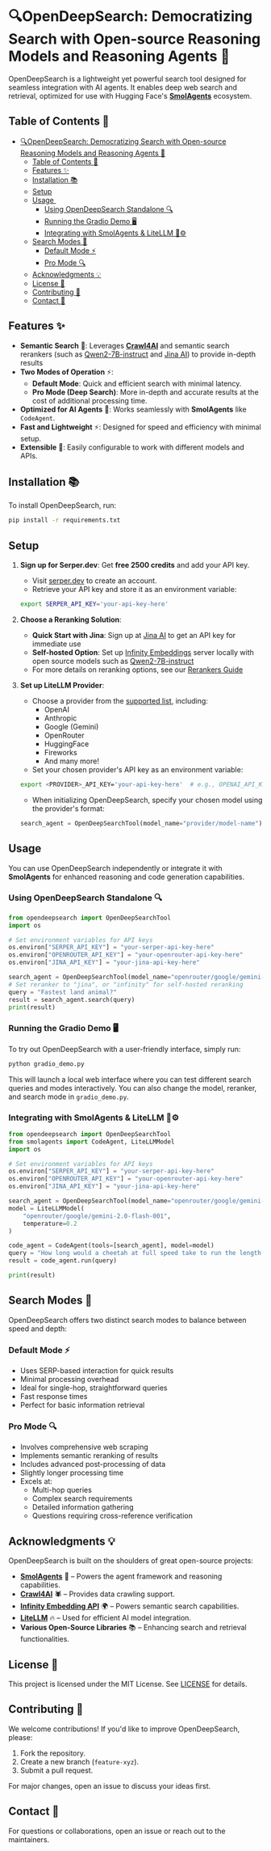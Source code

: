 # 🔍OpenDeepSearch: Democratizing Search with Open-source Reasoning Models and Reasoning Agents 🚀

OpenDeepSearch is a lightweight yet powerful search tool designed for seamless integration with AI agents. It enables deep web search and retrieval, optimized for use with Hugging Face's **[SmolAgents](https://github.com/huggingface/smolagents)** ecosystem.

## Table of Contents 📑

- [🔍OpenDeepSearch: Democratizing Search with Open-source Reasoning Models and Reasoning Agents 🚀](#opendeepsearch-democratizing-search-with-open-source-reasoning-models-and-reasoning-agents-)
  - [Table of Contents 📑](#table-of-contents-)
  - [Features ✨](#features-)
  - [Installation 📚](#installation-)
  - [Setup](#setup)
  - [Usage ️](#usage-️)
    - [Using OpenDeepSearch Standalone 🔍](#using-opendeepsearch-standalone-)
    - [Running the Gradio Demo 🖥️](#running-the-gradio-demo-️)
    - [Integrating with SmolAgents \& LiteLLM 🤖⚙️](#integrating-with-smolagents--litellm-️)
  - [Search Modes 🔄](#search-modes-)
    - [Default Mode ⚡](#default-mode-)
    - [Pro Mode 🔍](#pro-mode-)
  - [Acknowledgments 💡](#acknowledgments-)
  - [License 📝](#license-)
  - [Contributing 🤝](#contributing-)
  - [Contact 📩](#contact-)

## Features ✨

- **Semantic Search** 🧠: Leverages **[Crawl4AI](https://github.com/crawl4ai)** and semantic search rerankers (such as [Qwen2-7B-instruct](https://huggingface.co/Alibaba-NLP/gte-Qwen2-7B-instruct/tree/main) and [Jina AI](https://jina.ai/)) to provide in-depth results
- **Two Modes of Operation** ⚡:
  - **Default Mode**: Quick and efficient search with minimal latency.
  - **Pro Mode (Deep Search)**: More in-depth and accurate results at the cost of additional processing time.
- **Optimized for AI Agents** 🤖: Works seamlessly with **SmolAgents** like `CodeAgent`.
- **Fast and Lightweight** ⚡: Designed for speed and efficiency with minimal setup.
- **Extensible** 🔌: Easily configurable to work with different models and APIs.

## Installation 📚

To install OpenDeepSearch, run:

```bash
pip install -r requirements.txt
```

## Setup

1. **Sign up for Serper.dev**: Get **free 2500 credits** and add your API key.
   - Visit [serper.dev](https://serper.dev) to create an account.
   - Retrieve your API key and store it as an environment variable:
   
   ```bash
   export SERPER_API_KEY='your-api-key-here'
   ```

2. **Choose a Reranking Solution**:
   - **Quick Start with Jina**: Sign up at [Jina AI](https://jina.ai/) to get an API key for immediate use
   - **Self-hosted Option**: Set up [Infinity Embeddings](https://github.com/michaelfeil/infinity) server locally with open source models such as [Qwen2-7B-instruct](https://huggingface.co/Alibaba-NLP/gte-Qwen2-7B-instruct/tree/main)
   - For more details on reranking options, see our [Rerankers Guide](src/opendeepsearch/ranking_models/README.md)

3. **Set up LiteLLM Provider**:
   - Choose a provider from the [supported list](https://docs.litellm.ai/docs/providers/), including:
     - OpenAI
     - Anthropic
     - Google (Gemini)
     - OpenRouter
     - HuggingFace
     - Fireworks
     - And many more!
   - Set your chosen provider's API key as an environment variable:
   ```bash
   export <PROVIDER>_API_KEY='your-api-key-here'  # e.g., OPENAI_API_KEY, ANTHROPIC_API_KEY
   ```
   - When initializing OpenDeepSearch, specify your chosen model using the provider's format:
   ```python
   search_agent = OpenDeepSearchTool(model_name="provider/model-name")  # e.g., "anthropic/claude-3-opus-20240229", 'huggingface/microsoft/codebert-base', 'openrouter/google/gemini-2.0-flash-001'
   ```

## Usage ️

You can use OpenDeepSearch independently or integrate it with **SmolAgents** for enhanced reasoning and code generation capabilities.

### Using OpenDeepSearch Standalone 🔍

```python
from opendeepsearch import OpenDeepSearchTool
import os

# Set environment variables for API keys
os.environ["SERPER_API_KEY"] = "your-serper-api-key-here"
os.environ["OPENROUTER_API_KEY"] = "your-openrouter-api-key-here"
os.environ["JINA_API_KEY"] = "your-jina-api-key-here"

search_agent = OpenDeepSearchTool(model_name="openrouter/google/gemini-2.0-flash-001", pro_mode=True, reranker="jina")  # Set pro_mode for deep search
# Set reranker to "jina", or "infinity" for self-hosted reranking
query = "Fastest land animal?"
result = search_agent.search(query)
print(result)
```

### Running the Gradio Demo 🖥️

To try out OpenDeepSearch with a user-friendly interface, simply run:

```bash
python gradio_demo.py
```

This will launch a local web interface where you can test different search queries and modes interactively. You can also change the model, reranker, and search mode in `gradio_demo.py`.

### Integrating with SmolAgents & LiteLLM 🤖⚙️

```python
from opendeepsearch import OpenDeepSearchTool
from smolagents import CodeAgent, LiteLLMModel
import os

# Set environment variables for API keys
os.environ["SERPER_API_KEY"] = "your-serper-api-key-here"
os.environ["OPENROUTER_API_KEY"] = "your-openrouter-api-key-here"
os.environ["JINA_API_KEY"] = "your-jina-api-key-here"

search_agent = OpenDeepSearchTool(model_name="openrouter/google/gemini-2.0-flash-001", pro_mode=True, reranker="jina") # Set reranker to "jina" or "infinity"
model = LiteLLMModel(
    "openrouter/google/gemini-2.0-flash-001",
    temperature=0.2
)

code_agent = CodeAgent(tools=[search_agent], model=model)
query = "How long would a cheetah at full speed take to run the length of Pont Alexandre III?"
result = code_agent.run(query)

print(result)
```

## Search Modes 🔄

OpenDeepSearch offers two distinct search modes to balance between speed and depth:

### Default Mode ⚡
- Uses SERP-based interaction for quick results
- Minimal processing overhead
- Ideal for single-hop, straightforward queries
- Fast response times
- Perfect for basic information retrieval

### Pro Mode 🔍
- Involves comprehensive web scraping
- Implements semantic reranking of results
- Includes advanced post-processing of data
- Slightly longer processing time
- Excels at:
  - Multi-hop queries
  - Complex search requirements
  - Detailed information gathering
  - Questions requiring cross-reference verification

## Acknowledgments 💡

OpenDeepSearch is built on the shoulders of great open-source projects:

- **[SmolAgents](https://huggingface.co/docs/smolagents/index)** 🤗 – Powers the agent framework and reasoning capabilities.
- **[Crawl4AI](https://github.com/crawl4ai)** 🕷️ – Provides data crawling support.
- **[Infinity Embedding API](https://github.com/michaelfeil/infinity)** 🌍 – Powers semantic search capabilities.
- **[LiteLLM](https://www.litellm.ai/)** 🔥 – Used for efficient AI model integration.
- **Various Open-Source Libraries** 📚 – Enhancing search and retrieval functionalities.

## License 📝

This project is licensed under the MIT License. See [LICENSE](LICENSE) for details.

## Contributing 🤝

We welcome contributions! If you'd like to improve OpenDeepSearch, please:

1. Fork the repository.
2. Create a new branch (`feature-xyz`).
3. Submit a pull request.

For major changes, open an issue to discuss your ideas first.

## Contact 📩

For questions or collaborations, open an issue or reach out to the maintainers.

